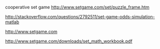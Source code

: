 
cooperative set game
http://www.setgame.com/set/puzzle_frame.htm

http://stackoverflow.com/questions/2792511/set-game-odds-simulation-matlab


http://www.setgame.com

http://www.setgame.com/downloads/set_math_workbook.pdf